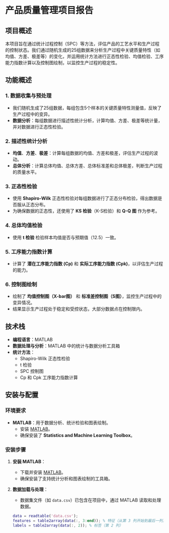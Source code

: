 # 产品质量管理项目报告

## 项目概述

本项目旨在通过统计过程控制（SPC）等方法，评估产品的工艺水平和生产过程的控制状态。我们通过随机生成的25组数据来分析生产过程中关键质量特性（如均值、方差、极差等）的变化，并运用统计方法进行正态性检验、均值检验、工序能力指数计算以及控制图绘制，以监控生产过程的稳定性。


## 功能概述

### 1. 数据收集与预处理
- 我们随机生成了25组数据，每组包含5个样本的关键质量特性测量值，反映了生产过程中的变异。
- **数据分析**：每组数据进行描述性统计分析，计算均值、方差、极差等统计量，并对数据进行正态性检验。

### 2. 描述性统计分析
- **均值**、**方差**、**极差**：计算每组数据的均值、方差和极差，评估生产过程的波动。
- **总体分析**：计算总体均值、总体方差、总体标准差和总体极差，判断生产过程的质量水平。

### 3. 正态性检验
- 使用 **Shapiro-Wilk** 正态性检验对每组数据进行了正态分布检验，得出数据是否服从正态分布。
- 为确保数据的正态性，还使用了 **KS 检验**（K-S检验）和 **Q-Q 图** 作为参考。

### 4. 总体均值检验
- 使用 **t 检验** 检验样本均值是否与预期值（12.5）一致。

### 5. 工序能力指数计算
- 计算了 **潜在工序能力指数 (Cp)** 和 **实际工序能力指数 (Cpk)**，以评估生产过程的能力。

### 6. 控制图绘制
- 绘制了 **均值控制图（X-bar图）** 和 **标准差控制图（S图）**，监控生产过程中的变异情况。
- 结果显示生产过程处于稳定和受控状态，大部分数据点在控制限内。

## 技术栈

- **编程语言**：MATLAB
- **数据处理与分析**：MATLAB 中的统计与数据分析工具箱
- **统计方法**：
  - Shapiro-Wilk 正态性检验
  - t 检验
  - SPC 控制图
  - Cp 和 Cpk 工序能力指数计算

## 安装与配置

### 环境要求

- **MATLAB**：用于数据分析、统计检验和图表绘制。
  - 安装 [MATLAB](https://www.mathworks.com/products/matlab.html)。
  - 确保安装了 **Statistics and Machine Learning Toolbox**。

### 安装步骤

1. **安装 MATLAB**：
   - 下载并安装 [MATLAB](https://www.mathworks.com/products/matlab.html)。
   - 确保安装了支持统计分析和图表绘制的工具箱。

2. **数据加载与处理**：
   - 数据集文件（如 `data.csv`）已包含在项目中，通过 MATLAB 读取和处理数据。

   ```matlab
   data = readtable('data.csv');
   features = table2array(data(:, 3:end)); % 特征（从第 3 列开始到最后一列）
   labels = table2array(data(:, 2)); % 标签（第 2 列）
  ```

